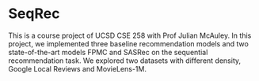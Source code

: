 # SeqRec
This is a course project of UCSD CSE 258 with Prof Julian McAuley. In this project, we implemented three baseline recommendation models and two state-of-the-art models FPMC and SASRec on the sequential recommendation task. We explored two datasets with different density, Google Local Reviews and MovieLens-1M.
